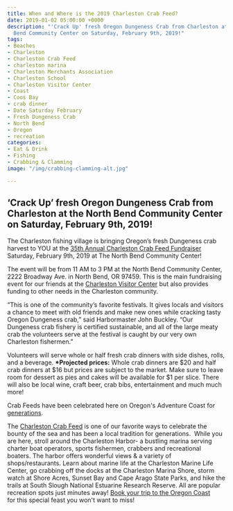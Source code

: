 ```yaml
---
title: When and Where is the 2019 Charleston Crab Feed?
date: 2019-01-02 05:00:00 +0000
description: "'Crack Up' fresh Oregon Dungeness Crab from Charleston at the North
  Bend Community Center on Saturday, February 9th, 2019!"
tags:
- Beaches
- Charleston
- Charleston Crab Feed
- charleston marina
- Charleston Merchants Association
- Charleston School
- Charleston Visitor Center
- Coast
- Coos Bay
- crab dinner
- Date Saturday February
- Fresh Dungeness Crab
- North Bend
- Oregon
- recreation
categories:
- Eat & Drink
- Fishing
- Crabbing & Clamming
image: "/img/crabbing-clamming-alt.jpg"

---
```

#### <h2>‘Crack Up’ fresh Oregon Dungeness Crab from Charleston at the North Bend Community Center on Saturday, February 9th, 2019!</h2>

The Charleston fishing village is bringing Oregon’s fresh Dungeness crab harvest to YOU at the <a href="http://oregonsadventurecoast.com/listings/annual-charleston-crab-feed-2/" target="_blank" rel="noopener noreferrer">35th Annual Charleston Crab Feed Fundraiser</a> Saturday, February 9th, 2019 at The North Bend Community Center!

The event will be from 11 AM to 3 PM at the North Bend Community Center, 2222 Broadway Ave. in North Bend, OR 97459. This is the main fundraising event for our friends at the <a href="http://visittheoregoncoast.com/cities/charleston/activities/charleston-visitor-center/" target="_blank" rel="noopener noreferrer">Charleston Visitor Center</a> but also provides funding to other needs in the Charleston community.

“This is one of the community’s favorite festivals. It gives locals and visitors a chance to meet with old friends and make new ones while cracking tasty Oregon Dungeness crab,” said Harbormaster John Buckley. “Our Dungeness crab fishery is certified sustainable, and all of the large meaty crab the volunteers serve at the festival is caught by our very own Charleston fishermen.”

Volunteers will serve whole or half fresh crab dinners with side dishes, rolls, and a beverage. <strong>*Projected prices:</strong> Whole crab dinners are $20 and half crab dinners at $16 but prices are subject to the market. Make sure to leave room for dessert as pies and cakes will be available for $1 per slice. There will also be local wine, craft beer, crab bibs, entertainment and much much more!

Crab Feeds have been celebrated here on Oregon's Adventure Coast for <a href="http://oregonsadventurecoast.com/2013/01/crab-feeds-have-been-celebrated-in-charleston-oregon-for-generations/" target="_blank" rel="noopener noreferrer">generations</a>.

The <a href="http://www.oregonsadventurecoast.com/listings/annual-charleston-crab-feed/" target="_blank" rel="noopener noreferrer">Charleston Crab Feed</a> is one of our favorite ways to celebrate the bounty of the sea and has been a local tradition for generations.  While you are here, stroll around the Charleston Harbor- a bustling marina serving charter boat operators, sports fishermen, crabbers and recreational boaters. The harbor offers wonderful views & a variety of shops/restaurants. Learn about marine life at the Charleston Marine Life Center, go crabbing off the docks at the Charleston Marina Shore, storm watch at Shore Acres, Sunset Bay and Cape Arago State Parks, and hike the trails at South Slough National Estuarine Research Reserve. All are popular recreation spots just minutes away! <a href="http://oregonsadventurecoast.com/lodging/" target="_blank" rel="noopener noreferrer">Book your trip to the Oregon Coast</a> for this special feast you won't want to miss!</p>
